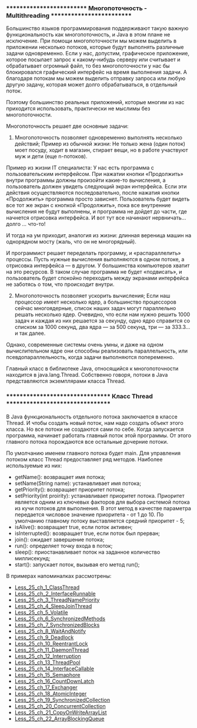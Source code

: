 ### ************************ Многопоточность - Multithreading ************************

Большинство языков программирования поддерживают такую важную функциональность как многопоточность, 
и Java в этом плане не исключение. При помощи многопоточности мы можем выделить в приложении несколько 
потоков, которые будут выполнять различные задачи одновременно. Если у нас, допустим, графическое 
приложение, которое посылает запрос к какому-нибудь серверу или считывает и обрабатывает огромный 
файл, то без многопоточности у нас бы блокировался графический интерфейс на время выполнения задачи. 
А благодаря потокам мы можем выделить отправку запроса или любую другую задачу, которая может долго 
обрабатываться, в отдельный поток. 

Поэтому большинство реальных приложений, которые многим из нас приходится использовать, практически 
не мыслимы без многопоточности.

Многопоточность решает две основные задачи:
1. Многопоточность позволяет одновременно выполнять несколько действий;
Пример из обычной жизни: Не только жена (один поток) моет посуду, ходит в магазин, стирает вещи, но в 
работе участвуют муж и дети (еще n-потоков).

Пример из жизни IT специалиста: У нас есть программа с пользовательским интерфейсом. При нажатии кнопки 
«Продолжить» внутри программы должны произойти какие-то вычисления, а пользователь должен увидеть следующий 
экран интерфейса. Если эти действия осуществляются последовательно, после нажатия кнопки «Продолжить» 
программа просто зависнет. Пользователь будет видеть все тот же экран с кнопкой «Продолжить», пока все 
внутренние вычисления не будут выполнены, и программа не дойдет до части, где начнется отрисовка интерфейса.
И вот тут все начинают нервничать... долго ... что-то!

И тогда на ум приходит, аналогия из жизни: длинная вереница машин на однорядном мосту (жаль, что он не многорядный).

И программист решает переделать программу, и «распараллелить» процессы. 
Пусть нужные вычисления выполняются в одном потоке, а отрисовка интерфейса — в другом. У большинства компьютеров 
хватит на это ресурсов. В таком случае программа не будет «подвисать», и пользователь будет спокойно переходить 
между экранами интерфейса не заботясь о том, что происходит внутри.

2. Многопоточность позволяет ускорить вычисления;
Если наш процессор имеет несколько ядер, а большинство процессоров сейчас многоядерные, список наших задач могут 
параллельно решать несколько ядер. Очевидно, что если нам нужно решить 1000 задач и каждая из них решается за 
секунду, одно ядро справится со списком за 1000 секунд, два ядра — за 500 секунд, три — за 333.3... и так далее.

Однако, современные системы очень умны, и даже на одном вычислительном ядре они способны реализовать 
параллельность, или псевдопараллельность, когда задачи выполняются попеременно.

Главный класс в библиотеке Java, относящийся к многопоточности находится в java.lang.Thread.
Собственно говоря, потоки в Java представляются экземплярами класса Thread.

### ******************************* Класс Thread *******************************
В Java функциональность отдельного потока заключается в классе Thread. И чтобы создать новый поток, 
нам надо создать объект этого класса. Но все потоки не создаются сами по себе. Когда запускается 
программа, начинает работать главный поток этой программы. От этого главного потока порождаются 
все остальные дочерние потоки. 

По умолчанию именем главного потока будет main.
Для управления потоком класс Thread предоставляет ряд методов. Наиболее используемые из них:
- getName(): возвращает имя потока;
- setName(String name): устанавливает имя потока;
- getPriority(): возвращает приоритет потока;
- setPriority(int proirity): устанавливает приоритет потока. Приоритет является одним из ключевых 
  факторов для выбора системой потока из кучи потоков для выполнения. В этот метод в качестве параметра 
  передается числовое значение приоритета - от 1 до 10. По умолчанию главному потоку выставляется 
  средний приоритет - 5;
- isAlive(): возвращает true, если поток активен;
- isInterrupted(): возвращает true, если поток был прерван;
- join(): ожидает завершение потока;
- run(): определяет точку входа в поток;
- sleep(): приостанавливает поток на заданное количество миллисекунд;
- start(): запускает поток, вызывая его метод run();


В примерах напоминалках рассмотрены:
- [Less_25_ch_1_ClassThread](https://github.com/JcoderPaul/JavaExtended-25/tree/master/Less_25_ch_1_ClassThread/src/Less_25_ch_1_ClassThread)
- [Less_25_ch_2_InterfaceRunnable](https://github.com/JcoderPaul/JavaExtended-25/tree/master/Less_25_ch_2_InterfaceRunnable/src/Less_25_ch_2_InterfaceRunnable)
- [Less_25_ch_3_ThreadNamePriority](https://github.com/JcoderPaul/JavaExtended-25/tree/master/Less_25_ch_3_ThreadNamePriority/src/Less_25_ch_3_ThreadNamePriority)
- [Less_25_ch_4_SleepJoinThread](https://github.com/JcoderPaul/JavaExtended-25/tree/master/Less_25_ch_4_SleepJoinThread/src/Less_25_ch_4_SleepJoin)
- [Less_25_ch_5_Volatile](https://github.com/JcoderPaul/JavaExtended-25/tree/master/Less_25_ch_5_Volatile/src/Less_25_ch_5_Volatile)
- [Less_25_ch_6_SynchronizedMethods](https://github.com/JcoderPaul/JavaExtended-25/tree/master/Less_25_ch_6_SynchronizedMethods/src/Less_25_ch_6_SynchronizedMethods)
- [Less_25_ch_7_SynchronizedBlocks](https://github.com/JcoderPaul/JavaExtended-25/tree/master/Less_25_ch_7_SynchronizedBlocks/src/Less_25_ch_7_SynchronizedBlocks)
- [Less_25_ch_8_WaitAndNotify](https://github.com/JcoderPaul/JavaExtended-25/tree/master/Less_25_ch_8_WaitAndNotify/src/Less_25_ch_8_WaitAndNotify)
- [Less_25_ch_9_Deadlock](https://github.com/JcoderPaul/JavaExtended-25/tree/master/Less_25_ch_9_Deadlock/src/Less_25_ch_9_Deadlock)
- [Less_25_ch_10_ReentrantLock](https://github.com/JcoderPaul/JavaExtended-25/tree/master/Less_25_ch_10_ReentrantLock/src/Less_25_ch_10_ReentrantLock)
- [Less_25_ch_11_DaemonThread](https://github.com/JcoderPaul/JavaExtended-25/tree/master/Less_25_ch_11_DaemonThread/src/Less_25_ch_11_DaemonThread)
- [Less_25_ch_12_Interruption](https://github.com/JcoderPaul/JavaExtended-25/tree/master/Less_25_ch_12_Interruption/src/Less_25_ch_12_Interruption)
- [Less_25_ch_13_ThreadPool](https://github.com/JcoderPaul/JavaExtended-25/tree/master/Less_25_ch_13_ThreadPool/src/Less_25_ch_13_ThreadPool)
- [Less_25_ch_14_InterfaceCallable](https://github.com/JcoderPaul/JavaExtended-25/tree/master/Less_25_ch_14_InterfaceCallable/src/Less_25_ch_14_InterfaceCallable)
- [Less_25_ch_15_Semaphore](https://github.com/JcoderPaul/JavaExtended-25/tree/master/Less_25_ch_15_Semaphore/src/Less_25_ch_15_Semaphore)
- [Less_25_ch_16_CountDownLatch](https://github.com/JcoderPaul/JavaExtended-25/tree/master/Less_25_ch_16_CountDownLatch/src/Less_25_ch_16_CountDownLatch)
- [Less_25_ch_17_Exchanger](https://github.com/JcoderPaul/JavaExtended-25/tree/master/Less_25_ch_17_Exchanger/src/Less_25_ch_17_Exchanger)
- [Less_25_ch_18_AtomicInteger](https://github.com/JcoderPaul/JavaExtended-25/tree/master/Less_25_ch_18_AtomicInteger/src/Less_25_ch_18_AtomicInteger)
- [Less_25_ch_19_SynchronizedCollection](https://github.com/JcoderPaul/JavaExtended-25/tree/master/Less_25_ch_19_SynchronizedCollection/src/Less_25_ch_19_SynchronizedCollection)
- [Less_25_ch_20_ConcurrentCollection](https://github.com/JcoderPaul/JavaExtended-25/tree/master/Less_25_ch_20_ConcurrentCollection/src/Less_25_ch_20_ConcurrentCollection)
- [Less_25_ch_21_CopyOnWriteArrayList](https://github.com/JcoderPaul/JavaExtended-25/tree/master/Less_25_ch_21_CopyOnWriteArrayList/src/Less_25_ch_21_CopyOnWriteArrayList)
- [Less_25_ch_22_ArrayBlockingQueue](https://github.com/JcoderPaul/JavaExtended-25/tree/master/Less_25_ch_22_ArrayBlockingQueue/src/Less_25_ch_22_ArrayBlockingQueue)
